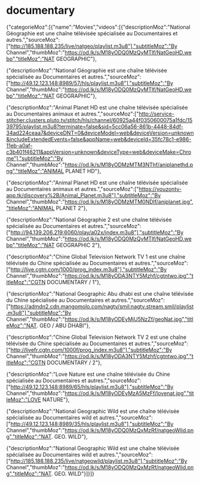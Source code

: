 # documentary
{"categorieMoz":[{"name":"Movies","videos":[{"descriptionMoz":"National Géographie est une chaîne télévisée spécialisée au Documentaires et autres.","sourceMoz":["http://185.188.188.235/live/natgeo/playlist.m3u8"],"subtitleMoz":"By Channel","thumbMoz":"https://od.lk/s/M18yODQ0MzQyMTlf/NatGeoHD.webp","titleMoz":"NAT GEOGRAPHIC"},

{"descriptionMoz":"National Géographie est une chaîne télévisée spécialisée au Documentaires et autres.","sourceMoz":["http://49.12.123.148:8989/57/hls/playlist.m3u8"],"subtitleMoz":"By Channel","thumbMoz":"https://od.lk/s/M18yODQ0MzQyMTlf/NatGeoHD.webp","titleMoz":"NAT GEOGRAPHIC"},

{"descriptionMoz":"Animal Planet HD est une chaîne télévisée spécialisée au Documentaires animaux et autres.","sourceMoz":["http://service-stitcher.clusters.pluto.tv/stitch/hls/channel/60925a44f0350600075a1fdc/1539795/playlist.m3u8?terminate=false&sid=5cc06a56-861b-4448-84df-34ad224ceaa7&deviceDNT=0&deviceModel=web&deviceVersion=unknown&includeExtendedEvents=false&appName=web&deviceId=35fc78c1-e986-11eb-a0af-c3b401f46211&appVersion=unknown&deviceType=web&deviceMake=Chrome"],"subtitleMoz":"By Channel","thumbMoz":"https://od.lk/s/M18yODMzMTM3NThf/aniplanethd.png","titleMoz":"ANIMAL PLANET HD"},

{"descriptionMoz":"Animal Planet HD est une chaîne télévisée spécialisée au Documentaires animaux et autres.","sourceMoz":["https://youzontv-app.tk/discovery%2B/Animal_Planet.m3u8"],"subtitleMoz":"By Channel","thumbMoz":"https://od.lk/s/M18yODMzMTM0NDlf/aniplanet.jpg","titleMoz":"ANIMAL PLANET 2"},

{"descriptionMoz":"National Géographie 2 est une chaîne télévisée spécialisée au Documentaires et autres.","sourceMoz":["http://94.139.206.219:6060/play/a02x/index.m3u8"],"subtitleMoz":"By Channel","thumbMoz":"https://od.lk/s/M18yODQ0MzQyMTlf/NatGeoHD.webp","titleMoz":"NAT GEOGRAPHIC 2"},

{"descriptionMoz":"Chine Global Television Network TV 1 est une chaîne télévisée du Chine spécialisée au Documentaires et autres.","sourceMoz":["http://live.cgtn.com/1000/prog_index.m3u8"],"subtitleMoz":"By Channel","thumbMoz":"https://od.lk/s/M18yODA3NTY5Mzhf/cgtntwo.jpg","titleMoz":"CGTN DOCUMENTARY / 1"},

{"descriptionMoz":"National Geographic Abu dhabi est une chaîne télévisée du Chine spécialisée au Documentaires et autres.","sourceMoz":["https://admdn2.cdn.mangomolo.com/nagtv/smil:nagtv.stream.smil/playlist.m3u8"],"subtitleMoz":"By Channel","thumbMoz":"https://od.lk/s/M18yODEyMjU5NzZf/geoNat.jpg","titleMoz":"NAT. GEO / ABU DHABI"},

{"descriptionMoz":"Chine Global Television Network TV 2 est une chaîne télévisée du Chine spécialisée au Documentaires et autres.","sourceMoz":["http://livefr.cgtn.com/1000f/prog_index.m3u8"],"subtitleMoz":"By Channel","thumbMoz":"https://od.lk/s/M18yODA3NTY5Mzhf/cgtntwo.jpg","titleMoz":"CGTN DOCUMENTARY / 2"},

{"descriptionMoz":"Love Nature est une chaîne télévisée du Chine spécialisée au Documentaires et autres.","sourceMoz":["http://49.12.123.148:8989/65/hls/playlist.m3u8"],"subtitleMoz":"By Channel","thumbMoz":"https://od.lk/s/M18yODEyMzA5MzFf/lovenat.jpg","titleMoz":"LOVE NATURE"},

{"descriptionMoz":"National Geographic Wild est une chaîne télévisée spécialisée au Documentaires wild et autres.","sourceMoz":["http://49.12.123.148:8989/35/hls/playlist.m3u8"],"subtitleMoz":"By Channel","thumbMoz":"https://od.lk/s/M18yODQ0MzQxMzRf/natgeoWlid.png","titleMoz":"NAT. GEO. WILD"},

{"descriptionMoz":"National Geographic Wild est une chaîne télévisée spécialisée au Documentaires wild et autres.","sourceMoz":["http://185.188.188.235/live/natgeowild/playlist.m3u8"],"subtitleMoz":"By Channel","thumbMoz":"https://od.lk/s/M18yODQ0MzQxMzRf/natgeoWlid.png","titleMoz":"NAT. GEO. WILD"}]}]}
